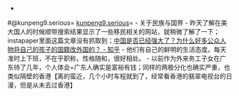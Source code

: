 - 

#@kunpeng9.serious= [kunpeng9.serious](kunpeng9.serious.md)=
    - 关于民族与国界
        - 昨天了解在美大国人的时候顺带搜索结果显示了一些移民相关的网站，就稍微了解了一下；instapaper里面这篇文章没有抓取到；[中国是否已经强大了？为什么好多公众人物将自己的孩子的国籍改外国的？ - 知乎](https://www.zhihu.com/question/388942236)
            - 他们有自己的鲜明的生活态度。每天准时上下班，不在乎职称，性格随和，很好相处。
        - 以前作为外来务工子女在广东待了几年，个人体会=广东人确实是富裕有钱；同样的两极分化也确实严重，也类似隔壁的香港【离的蛮近，几个小时车程就到了，经常看香港的翡翠电视台的日漫，但是从未去过香港】
